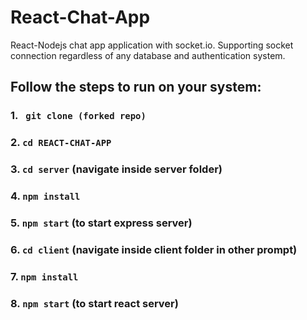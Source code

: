# React-Chat-App

React-Nodejs chat app application with socket.io. Supporting socket connection regardless of any database and authentication system.

## Follow the steps to run on your system:

### **1.** **` git clone (forked repo)`**

### **2.** **`cd REACT-CHAT-APP`**

### **3. `cd server`** (navigate inside server folder)

### **4. `npm install`**

### **5. `npm start`** (to start express server)

### **6. `cd client`** (navigate inside client folder in other prompt)

### **7. `npm install`**

### **8. `npm start`** (to start react server)

